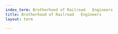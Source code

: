 ```yaml
---
index_term: Brotherhood of Railroad   Engineers
title: Brotherhood of Railroad   Engineers
layout: term

---
```

